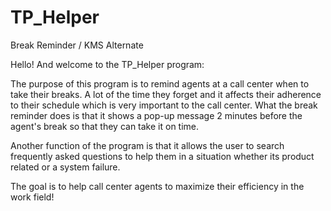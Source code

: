 # TP_Helper
Break Reminder / KMS Alternate

Hello! And welcome to the TP_Helper program:

The purpose of this program is to remind agents at a call center when to take their breaks.
A lot of the time they forget and it affects their adherence to their schedule which is very important to the call center.
What the break reminder does is that it shows a pop-up message 2 minutes before the agent's break so
that they can take it on time.

Another function of the program is that it allows the user to search frequently asked questions to help them 
in a situation whether its product related or a system failure.

The goal is to help call center agents to maximize their efficiency in the work field!


